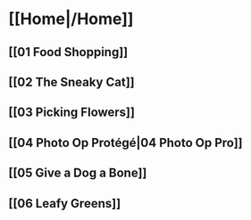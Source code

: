 # [[Home|/Home]]

## [[01 Food Shopping]]

## [[02 The Sneaky Cat]]

## [[03 Picking Flowers]]

## [[04 Photo Op Protégé|04 Photo Op Pro]]

## [[05 Give a Dog a Bone]]

## [[06 Leafy Greens]]